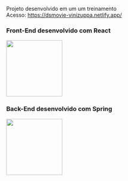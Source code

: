  Projeto desenvolvido em um um treinamento<br>
 Acesso: https://dsmovie-vinizuppa.netlify.app/
### Front-End desenvolvido com React
<a href="https://pt-br.reactjs.org/" target="_blank">
  <img src="https://upload.wikimedia.org/wikipedia/commons/a/a7/React-icon.svg" width="150">
</a>

### Back-End desenvolvido com Spring
<a href="https://spring.io/" target="_blank">
  <img src="https://bgasparotto.com/wp-content/uploads/2017/12/spring-logo.png" width="150">
</a>
